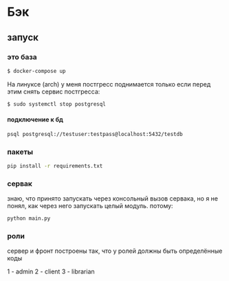 # Бэк

## запуск

### это база

```sh
$ docker-compose up
```

На линуксе (arch) у меня постгресс поднимается только если перед этим снять сервис постгресса:

```bash
$ sudo systemctl stop postgresql
```

#### подключение к бд

```bash
psql postgresql://testuser:testpass@localhost:5432/testdb
```

### пакеты

```bash
pip install -r requirements.txt
```

### сервак

знаю, что принято запускать через консольный вызов сервака, но я не понял, как через него запускать целый модуль.
потому:

```bash
python main.py
```

### роли

сервер и фронт построены так, что у ролей должны быть определённые коды

1 - admin
2 - client
3 - librarian


